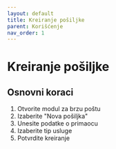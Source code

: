 ```yaml
---
layout: default
title: Kreiranje pošiljke
parent: Korišćenje
nav_order: 1
---
```


# Kreiranje pošiljke

## Osnovni koraci
1. Otvorite modul za brzu poštu
2. Izaberite "Nova pošiljka"
3. Unesite podatke o primaocu
4. Izaberite tip usluge
5. Potvrdite kreiranje
